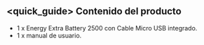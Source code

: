## <quick_guide> Contenido del producto

* 1 x Energy Extra Battery 2500 con Cable Micro USB integrado.
* 1 x manual de usuario.
